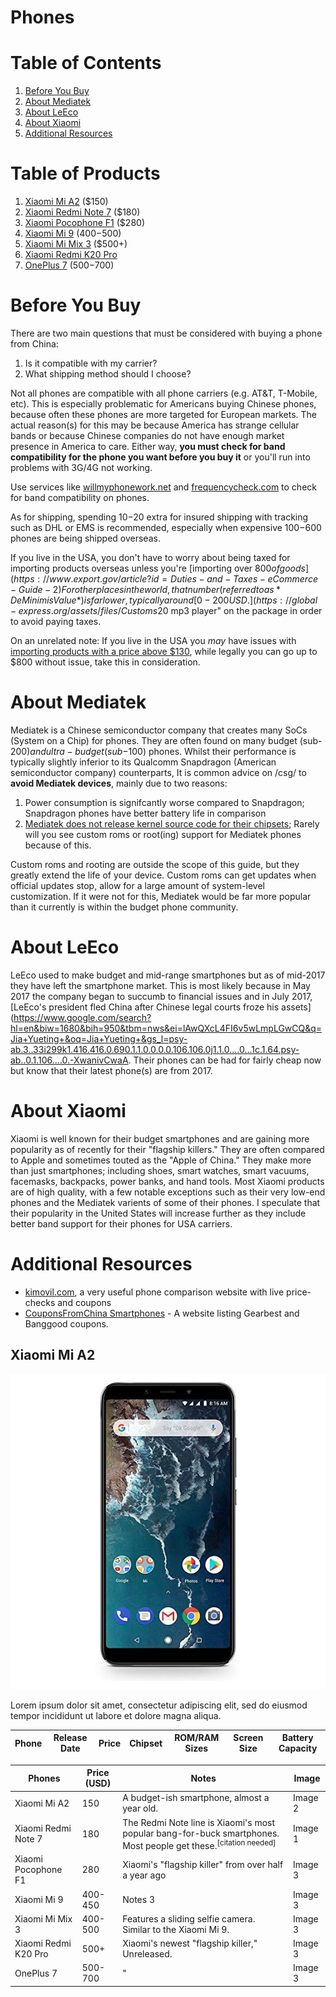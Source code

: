 # Phones

# Table of Contents
1. [Before You Buy](#before-you-buy)
2. [About Mediatek](#about-mediatek)
3. [About LeEco](#about-leeco)
4. [About Xiaomi](#about-xiaomi)
5. [Additional Resources](#additional-resources)

# Table of Products
1. [Xiaomi Mi A2](xiaomi-mi-a2) ($150)
2. [Xiaomi Redmi Note 7](xiaomi-redmi-note-7) ($180)
3. [Xiaomi Pocophone F1](xiaomi-pocophone-f1) ($280)
4. [Xiaomi Mi 9](xiaomi-mi-9) ($400-$500)
5. [Xiaomi Mi Mix 3](xiaomi-mi-mix-3) ($500+)
6. [Xiaomi Redmi K20 Pro](xiaomi-redmi-k20-pro)
7. [OnePlus 7](oneplus-7) ($500-$700)

# Before You Buy
There are two main questions that must be considered with buying a phone from China:
 1. Is it compatible with my carrier?
 2. What shipping method should I choose?

Not all phones are compatible with all phone carriers (e.g. AT&T, T-Mobile, etc). This is especially problematic for Americans buying Chinese phones, because often these phones are more targeted for European markets. The actual reason(s) for this may be because America has strange cellular bands or because Chinese companies do not have enough market presence in America to care. Either way, **you must check for band compatibility for the phone you want before you buy it** or you'll run into problems with 3G/4G not working.

Use services like [willmyphonework.net](https://willmyphonework.net/) and [frequencycheck.com](https://www.frequencycheck.com/) to check for band compatibility on phones.

As for shipping, spending $10-$20 extra for insured shipping with tracking such as DHL or EMS is recommended, especially when expensive $100-$600 phones are being shipped overseas. 

If you live in the USA, you don't have to worry about being taxed for importing products overseas unless you're [importing over $800 of goods](https://www.export.gov/article?id=Duties-and-Taxes-eCommerce-Guide-2) For other places in the world, that number (referred to as *De Minimis Value*) is far lower, typically around [0-200 USD.](https://global-express.org/assets/files/Customs%20Committee/de-minimis/GEA%20overview%20on%20de%20minimis_28%20March%202018.pdf) It may be beneficial to message a seller to declare that the phone is a "$20 mp3 player" on the package in order to avoid paying taxes. 

On an unrelated note: If you live in the USA you *may* have issues with [importing products with a price above $130](https://www.reddit.com/r/RepLadies/comments/bjoj4h/help_superbuy_parcel_value_declarations_to_us/), while legally you can go up to $800 without issue, take this in consideration.

# About Mediatek
Mediatek is a Chinese semiconductor company that creates many SoCs (System on a Chip) for phones. They are often found on many budget (sub-$200) and ultra-budget (sub-$100) phones. Whilst their performance is typically slightly inferior to its Qualcomm Snapdragon (American semiconductor company) counterparts, It is common advice on /csg/ to **avoid Mediatek devices**, mainly due to two reasons:
1. Power consumption is signifcantly worse compared to Snapdragon; Snapdragon phones have better battery life in comparison
2. [Mediatek does not release kernel source code for their chipsets](https://www.xda-developers.com/mediatek-source-code-release-no-plans/); Rarely will you see custom roms or root(ing) support for Mediatek phones because of this.

Custom roms and rooting are outside the scope of this guide, but they greatly extend the life of your device. Custom roms can get updates when official updates stop, allow for a large amount of system-level customization. If it were not for this, Mediatek would be far more popular than it currently is within the budget phone community.

# About LeEco
LeEco used to make budget and mid-range smartphones but as of mid-2017 they have left the smartphone market. This is most likely because in May 2017 the company began to succumb to financial issues and in July 2017, [LeEco's president fled China after Chinese legal courts froze his assets](https://www.google.com/search?hl=en&biw=1680&bih=950&tbm=nws&ei=lAwQXcL4FI6v5wLmpLGwCQ&q=Jia+Yueting+&oq=Jia+Yueting+&gs_l=psy-ab.3..33i299k1.416.416.0.690.1.1.0.0.0.0.106.106.0j1.1.0....0...1c.1.64.psy-ab..0.1.106....0.-XwanivCwaA. Their phones can be had for fairly cheap now but know that their latest phone(s) are from 2017.

# About Xiaomi
Xiaomi is well known for their budget smartphones and are gaining more popularity as of recently for their "flagship killers." They are often compared to Apple and sometimes touted as the "Apple of China." They make more than just smartphones; including shoes, smart watches, smart vacuums, facemasks, backpacks, power banks, and hand tools. Most Xiaomi products are of high quality, with a few notable exceptions such as their very low-end phones and the Mediatek varients of some of their phones. I speculate that their popularity in the United States will increase further as they include better band support for their phones for USA carriers.

# Additional Resources
- [kimovil.com](https://www.kimovil.com/en/), a very useful phone comparison website with live price-checks and coupons
- [CouponsFromChina Smartphones](https://couponsfromchina.com/2019/01/26/smartphones-deals-coupons-list-gearbest/) - A website listing Gearbest and Banggood coupons.


## Xiaomi Mi A2
<p style="text-align:center;"><img src="img/phones/xiaomi_mi_a2.jpg"></p>

Lorem ipsum dolor sit amet, consectetur adipiscing elit, sed do eiusmod tempor incididunt ut labore et dolore magna aliqua.

| Phone | Release Date | Price | Chipset | ROM/RAM Sizes | Screen Size | Battery Capacity | 
|-|-|-|-|-|-|-|

| Phones | Price (USD) | Notes | Image |
|-|-|-|-|
| Xiaomi Mi A2 | 150 | A budget-ish smartphone, almost a year old. | Image 2 |
| Xiaomi Redmi Note 7 | 180 | The Redmi Note line is Xiaomi's most popular bang-for-buck smartphones. Most people get these.<sup>[citation needed]</sup>| Image 1 |
| Xiaomi Pocophone F1 | 280 | Xiaomi's "flagship killer" from over half a year ago<br> | Image 3 |
| Xiaomi Mi 9 | 400-450 | Notes 3 | Image 3 |
| Xiaomi Mi Mix 3 | 400-500 | Features a sliding selfie camera. Similar to the Xiaomi Mi 9. | Image 3 |
| Xiaomi Redmi K20 Pro | 500+ | Xiaomi's newest "flagship killer," Unreleased. | Image 3 |
| OnePlus 7 | 500-700 | " | Image 3 |


 
